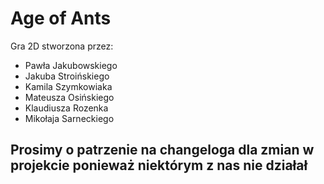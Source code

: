 # Age of Ants
Gra 2D stworzona przez: 
<ul>
<li>Pawła Jakubowskiego</li>
<li>Jakuba Stroińskiego</li>
<li>Kamila Szymkowiaka</li>
<li>Mateusza Osińskiego</li>
<li>Klaudiusza Rozenka</li>
<li>Mikołaja Sarneckiego</li>
</ul>
<h2>Prosimy o patrzenie na changeloga dla zmian w projekcie ponieważ niektórym z nas nie działał</h2>
